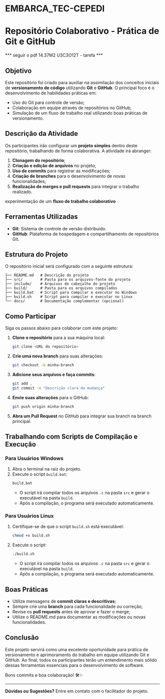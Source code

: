 # EMBARCA_TEC-CEPEDI

# Repositório Colaborativo - Prática de Git e GitHub

*** seguir o pdf  14.37M2 U3C3O12T - tarefa ***

## Objetivo
Este repositório foi criado para auxiliar na assimilação dos conceitos iniciais de **versionamento de código** utilizando **Git** e **GitHub**. O principal foco é o desenvolvimento de habilidades práticas em:

- Uso do Git para controle de versão;
- Colaboração em equipe através de repositórios no GitHub;
- Simulação de um fluxo de trabalho real utilizando boas práticas de versionamento.

## Descrição da Atividade
Os participantes irão configurar um **projeto simples** dentro deste repositório, trabalhando de forma colaborativa. A atividade irá abranger:

1. **Clonagem do repositório**;
2. **Criação e edição de arquivos** no projeto;
3. **Uso de commits** para registrar as modificações;
4. **Criação de branches** para o desenvolvimento de novas funcionalidades;
5. **Realização de merges e pull requests** para integrar o trabalho realizado.

experimentação de um **fluxo de trabalho colaborativo**

## Ferramentas Utilizadas
- **Git**: Sistema de controle de versão distribuído.
- **GitHub**: Plataforma de hospedagem e compartilhamento de repositórios Git.

## Estrutura do Projeto
O repositório inicial será configurado com a seguinte estrutura:

```
├── README.md   # Descrição do projeto
├── src/        # Pasta para os arquivos-fonte do projeto
├── include/    # Arquivos de cabeçalho do projeto
├── build/      # Pasta para os arquivos compilados
├── build.bat   # Script para compilar e executar no Windows
├── build.sh    # Script para compilar e executar no Linux
└── docs/       # Documentação complementar (opcional)
```

## Como Participar
Siga os passos abaixo para colaborar com este projeto:

1. **Clone o repositório** para a sua máquina local:
   ```bash
   git clone <URL do repositório>
   ```

2. **Crie uma nova branch** para suas alterações:
   ```bash
   git checkout -b minha-branch
   ```

3. **Adicione seus arquivos e faça commits**:
   ```bash
   git add .
   git commit -m "Descrição clara da mudança"
   ```

4. **Envie suas alterações** para o GitHub:
   ```bash
   git push origin minha-branch
   ```

5. **Abra um Pull Request** no GitHub para integrar sua branch na branch principal.

## Trabalhando com Scripts de Compilação e Execução

### **Para Usuários Windows**
1. Abra o terminal na raiz do projeto.
2. Execute o script `build.bat`:
   ```cmd
   build.bat
   ```
   - O script irá compilar todos os arquivos `.c` na pasta `src` e gerar o executável na pasta `build`.
   - Após a compilação, o programa será executado automaticamente.

### **Para Usuários Linux**
1. Certifique-se de que o script `build.sh` está executável:
   ```bash
   chmod +x build.sh
   ```
2. Execute o script:
   ```bash
   ./build.sh
   ```
   - O script irá compilar todos os arquivos `.c` na pasta `src` e gerar o executável na pasta `build`.
   - Após a compilação, o programa será executado automaticamente.

## Boas Práticas
- Utilize mensagens de **commit claras e descritivas**;
- Sempre crie uma **branch** para cada funcionalidade ou correção;
- Revise os **pull requests** antes de aprovar e fazer o merge;
- Utilize o README.md para documentar as modificações ou novas funcionalidades.

## Conclusão
Este projeto servirá como uma excelente oportunidade para prática de versionamento e aprimoramento do trabalho em equipe utilizando Git e GitHub. Ao final, todos os participantes terão um entendimento mais sólido dessas ferramentas essenciais para o desenvolvimento de software.

Bons commits e boa colaboração! 🛠️✨

---

**Dúvidas ou Sugestões?** Entre em contato com o facilitador do projeto.
